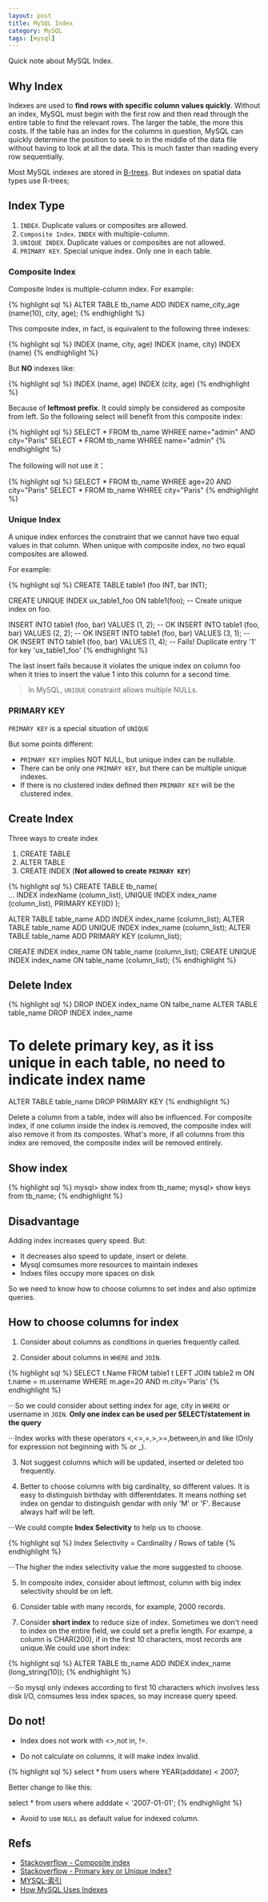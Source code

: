 ```yaml
---
layout: post
title: MySQL Index
category: MySQL
tags: [mysql]
---
```


Quick note about MySQL Index.

## Why Index

Indexes are used to **find rows with specific column values quickly**. Without an index, MySQL must begin with the first row 
and then read through the entire table to find the relevant rows. The larger the table, the more this costs. If the table 
has an index for the columns in question, MySQL can quickly determine the position to seek to in the middle of the data file 
without having to look at all the data. This is much faster than reading every row sequentially.

Most MySQL indexes are stored in [B-trees](http://dev.mysql.com/doc/refman/5.7/en/glossary.html#glos_b_tree). But indexes on spatial data types use R-trees;

## Index Type

1. `INDEX`. Duplicate values or composites are allowed.
4. `Composite Index`. `INDEX` with multiple-column.
2. `UNIQUE INDEX`. Duplicate values or composites are not allowed.
3. `PRIMARY KEY`. Special unique index. Only one in each table.

### Composite Index

Composite Index is multiple-column index. For example:

{% highlight sql %}
ALTER TABLE tb_name ADD INDEX name_city_age (name(10), city, age); 
{% endhighlight %}

This composite index, in fact, is equivalent to the following three indexes:

{% highlight sql %}
INDEX (name, city, age) 
INDEX (name, city)
INDEX (name) 
{% endhighlight %}

But **NO** indexes like:

{% highlight sql %}
INDEX (name, age) 
INDEX (city, age) 
{% endhighlight %}

Because of **leftmost prefix**. It could simply be considered as composite from left. So the following 
select will benefit from this composite index:

{% highlight sql %}
SELECT * FROM tb_name WHREE name="admin" AND city="Paris" 
SELECT * FROM tb_name WHREE name="admin" 
{% endhighlight %}

The following will not use it：

{% highlight sql %}
SELECT * FROM tb_name WHREE age=20 AND city="Paris" 
SELECT * FROM tb_name WHREE city="Paris" 
{% endhighlight %}

### Unique Index

A unique index enforces the constraint that we cannot have two equal values in that column. 
When unique with composite index, no two equal composites are allowed.

For example:

{% highlight sql %}
CREATE TABLE table1 (foo INT, bar INT);

CREATE UNIQUE INDEX ux_table1_foo ON table1(foo);  -- Create unique index on foo.

INSERT INTO table1 (foo, bar) VALUES (1, 2); -- OK
INSERT INTO table1 (foo, bar) VALUES (2, 2); -- OK
INSERT INTO table1 (foo, bar) VALUES (3, 1); -- OK
INSERT INTO table1 (foo, bar) VALUES (1, 4); -- Fails! Duplicate entry '1' for key 'ux_table1_foo'
{% endhighlight %}

The last insert fails because it violates the unique index on column foo when it tries to insert the value 1 
into this column for a second time.

> In MySQL, `UNIQUE` constraint allows multiple NULLs.

### PRIMARY KEY

`PRIMARY KEY` is a special situation of `UNIQUE`

But some points different:

* `PRIMARY KEY` implies NOT NULL, but unique index can be nullable.
* There can be only one `PRIMARY KEY`, but there can be multiple unique indexes.
* If there is no clustered index defined then `PRIMARY KEY` will be the clustered index.

## Create Index

Three ways to create index

1. CREATE TABLE
2. ALTER TABLE
3. CREATE INDEX (**Not allowed to create `PRIMARY KEY`**)

{% highlight sql %}
CREATE TABLE tb_name(  
  ...
  INDEX indexName (column_list),
  UNIQUE INDEX index_name (column_list),
  PRIMARY KEY(ID) 
); 

ALTER TABLE table_name ADD INDEX index_name (column_list);
ALTER TABLE table_name ADD UNIQUE INDEX index_name (column_list);
ALTER TABLE table_name ADD PRIMARY KEY (column_list);

CREATE INDEX index_name ON table_name (column_list);
CREATE UNIQUE INDEX index_name ON table_name (column_list);
{% endhighlight %}

## Delete Index

{% highlight sql %}
DROP INDEX index_name ON talbe_name
ALTER TABLE table_name DROP INDEX index_name

# To delete primary key, as it iss unique in each table, no need to indicate index name
ALTER TABLE table_name DROP PRIMARY KEY
{% endhighlight %}

Delete a column from a table, index will also be influenced. For composite index, if one column inside the index is 
removed, the composite index will also remove it from its compostes. What's more, if all columns from this index are
removed, the composite index will be removed entirely.

## Show index

{% highlight sql %}
mysql> show index from tb_name;
mysql> show keys from tb_name;
{% endhighlight %}

## Disadvantage

Adding index increases query speed. But:

* It decreases also speed to update, insert or delete. 
* Mysql comsumes more resources to maintain indexes
* Indxes files occupy more spaces on disk

So we need to know how to choose columns to set index and also optimize queries.

## How to choose columns for index

1. Consider about columns as conditions in queries frequently called.

2. Consider about columns in `WHERE` and `JOIN`.

{% highlight sql %}
SELECT t.Name 
FROM table1 t 
LEFT JOIN table2 m
ON t.name = m.username 
WHERE m.age=20 AND m.city='Paris' 
{% endhighlight %}

⋅⋅⋅So we could consider about setting index for age, city in `WHERE` or username in `JOIN`. **Only one index can be used per SELECT/statement in the query**

⋅⋅⋅Index works with these operators <,<=,=,>,>=,between,in and like (Only for expression not beginning with
  % or _). 

3. Not suggest columns which will be updated, inserted or deleted too frequently.

4. Better to choose columns with big cardinality, so different values. It is easy to distinguish birthday with differentdates. It means nothing set index on gendar to distinguish gendar with only 'M' or 'F'. Because always half will be left.

⋅⋅⋅We could compte **Index Selectivity** to help us to choose.

{% highlight sql %}
Index Selectivity =  Cardinality / Rows of table
{% endhighlight %}

⋅⋅⋅The higher the index selectivity value the more suggested to choose.

5. In composite index, consider about leftmost, column with big index selectivity should be on left.

6. Consider table with many records, for example, 2000 records.

7.  Consider **short index** to reduce size of index. Sometimes we don't need to index on the entire field, we could set a prefix length. For exampe, a column is CHAR(200), if in the first 10 characters, most records are unique.We could use short index:

{% highlight sql %}
ALTER TABLE tb_name ADD INDEX index_name (long_string(10)); 
{% endhighlight %}

⋅⋅⋅So mysql only indexes according to first 10 characters which involves less disk I/O, comsumes less index spaces, 
so may increase query speed.

## Do not!

* Index does not work with <>,not in, !=.

* Do not calculate on columns, it will make index invalid.

{% highlight sql %}
select * from users where YEAR(adddate) < 2007;

Better change to like this:

select * from users where adddate < '2007-01-01';
{% endhighlight %}

* Avoid to use `NULL` as default value for indexed column.

## Refs

* [Stackoverflow - Composite index](http://stackoverflow.com/questions/1823685/when-should-i-use-a-composite-index)
* [Stackoverflow - Primary key or Unique index?](http://stackoverflow.com/questions/487314/primary-key-or-unique-index)
* [MYSQL-索引](https://segmentfault.com/a/1190000003072424)
* [How MySQL Uses Indexes](http://dev.mysql.com/doc/refman/5.7/en/mysql-indexes.html)